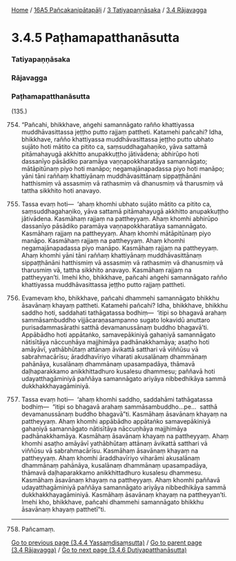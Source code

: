 
[Home](/) / [16A5 Pañcakanipātapāḷi](../../../16A5.md) / [3 Tatiyapaṇṇāsaka](../../3.md) / [3.4 Rājavagga](../3.4.md)

# 3.4.5 Paṭhamapatthanāsutta

### Tatiyapaṇṇāsaka

### Rājavagga

### Paṭhamapatthanāsutta

(135.)

754. “Pañcahi, bhikkhave, aṅgehi samannāgato rañño khattiyassa muddhāvasittassa jeṭṭho putto rajjaṃ pattheti. Katamehi pañcahi? Idha, bhikkhave, rañño khattiyassa muddhāvasittassa jeṭṭho putto ubhato sujāto hoti mātito ca pitito ca, saṃsuddhagahaṇiko, yāva sattamā pitāmahayugā akkhitto anupakkuṭṭho jātivādena; abhirūpo hoti dassanīyo pāsādiko paramāya vaṇṇapokkharatāya samannāgato; mātāpitūnaṃ piyo hoti manāpo; negamajānapadassa piyo hoti manāpo; yāni tāni raññaṃ khattiyānaṃ muddhāvasittānaṃ sippaṭṭhānāni hatthismiṃ vā assasmiṃ vā rathasmiṃ vā dhanusmiṃ vā tharusmiṃ vā tattha sikkhito hoti anavayo.

755. Tassa evaṃ hoti—  ‘ahaṃ khomhi ubhato sujāto mātito ca pitito ca, saṃsuddhagahaṇiko, yāva sattamā pitāmahayugā akkhitto anupakkuṭṭho jātivādena. Kasmāhaṃ rajjaṃ na pattheyyaṃ. Ahaṃ khomhi abhirūpo dassanīyo pāsādiko paramāya vaṇṇapokkharatāya samannāgato. Kasmāhaṃ rajjaṃ na pattheyyaṃ. Ahaṃ khomhi mātāpitūnaṃ piyo manāpo. Kasmāhaṃ rajjaṃ na pattheyyaṃ. Ahaṃ khomhi negamajānapadassa piyo manāpo. Kasmāhaṃ rajjaṃ na pattheyyaṃ. Ahaṃ khomhi yāni tāni raññaṃ khattiyānaṃ muddhāvasittānaṃ sippaṭṭhānāni hatthismiṃ vā assasmiṃ vā rathasmiṃ vā dhanusmiṃ vā tharusmiṃ vā, tattha sikkhito anavayo. Kasmāhaṃ rajjaṃ na pattheyyan’ti. Imehi kho, bhikkhave, pañcahi aṅgehi samannāgato rañño khattiyassa muddhāvasittassa jeṭṭho putto rajjaṃ pattheti.

756. Evamevaṃ kho, bhikkhave, pañcahi dhammehi samannāgato bhikkhu āsavānaṃ khayaṃ pattheti. Katamehi pañcahi? Idha, bhikkhave, bhikkhu saddho hoti, saddahati tathāgatassa bodhiṃ—  ‘itipi so bhagavā arahaṃ sammāsambuddho vijjācaraṇasampanno sugato lokavidū anuttaro purisadammasārathi satthā devamanussānaṃ buddho bhagavā’ti. Appābādho hoti appātaṅko, samavepākiniyā gahaṇiyā samannāgato nātisītāya nāccuṇhāya majjhimāya padhānakkhamāya; asaṭho hoti amāyāvī, yathābhūtaṃ attānaṃ āvikattā satthari vā viññūsu vā sabrahmacārīsu; āraddhavīriyo viharati akusalānaṃ dhammānaṃ pahānāya, kusalānaṃ dhammānaṃ upasampadāya, thāmavā daḷhaparakkamo anikkhittadhuro kusalesu dhammesu; paññavā hoti udayatthagāminiyā paññāya samannāgato ariyāya nibbedhikāya sammā dukkhakkhayagāminiyā.

757. Tassa evaṃ hoti—  ‘ahaṃ khomhi saddho, saddahāmi tathāgatassa bodhiṃ—  “itipi so bhagavā arahaṃ sammāsambuddho…pe…  satthā devamanussānaṃ buddho bhagavā”ti. Kasmāhaṃ āsavānaṃ khayaṃ na pattheyyaṃ. Ahaṃ khomhi appābādho appātaṅko samavepākiniyā gahaṇiyā samannāgato nātisītāya nāccuṇhāya majjhimāya padhānakkhamāya. Kasmāhaṃ āsavānaṃ khayaṃ na pattheyyaṃ. Ahaṃ khomhi asaṭho amāyāvī yathābhūtaṃ attānaṃ āvikattā satthari vā viññūsu vā sabrahmacārīsu. Kasmāhaṃ āsavānaṃ khayaṃ na pattheyyaṃ. Ahaṃ khomhi āraddhavīriyo viharāmi akusalānaṃ dhammānaṃ pahānāya, kusalānaṃ dhammānaṃ upasampadāya, thāmavā daḷhaparakkamo anikkhittadhuro kusalesu dhammesu. Kasmāhaṃ āsavānaṃ khayaṃ na pattheyyaṃ. Ahaṃ khomhi paññavā udayatthagāminiyā paññāya samannāgato ariyāya nibbedhikāya sammā dukkhakkhayagāminiyā. Kasmāhaṃ āsavānaṃ khayaṃ na pattheyyan’ti. Imehi kho, bhikkhave, pañcahi dhammehi samannāgato bhikkhu āsavānaṃ khayaṃ patthetī”ti.

---

758. Pañcamaṃ.



[Go to previous page (3.4.4 Yassaṃdisaṃsutta)](3.4.4.md) / [Go to parent page (3.4 Rājavagga)](../3.4.md) / [Go to next page (3.4.6 Dutiyapatthanāsutta)](3.4.6.md)


